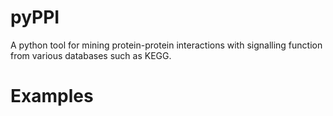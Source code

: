# pyPPI
A python tool for mining protein-protein interactions with signalling function from various databases such as KEGG.

# Examples
